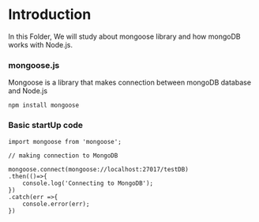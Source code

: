 # Introduction

In this Folder, We will study about mongoose library and how mongoDB works with Node.js.

### mongoose.js 

Mongoose is a library that makes connection between mongoDB database and Node.js

    npm install mongoose 

### Basic startUp code

    import mongoose from 'mongoose';

    // making connection to MongoDB

    mongoose.connect(mongoose://localhost:27017/testDB)
    .then(()=>{
        console.log('Connecting to MongoDB');
    })
    .catch(err =>{
        console.error(err);
    })
